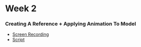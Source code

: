 # Week 2
### Creating A Reference + Applying Animation To Model

- [Screen Recording](MovingRandomObjects_v001_ScreenCapture.mp4)
- [Script](script_v001.py)